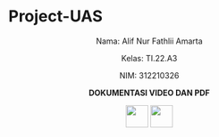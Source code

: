 # Project-UAS

<p align="center"

Nama: Alif Nur Fathlii Amarta

<p align="center"

Kelas: TI.22.A3

<p align="center"

NIM: 312210326

<p align="center"

**DOKUMENTASI VIDEO DAN PDF**

<p align="center"

[<img src="https://user-images.githubusercontent.com/115516820/211303436-f4f74e79-2846-4638-84d2-e1980f98df63.png" width="40"/>](https://youtu.be/amsMo_igifY)
[<img src="https://user-images.githubusercontent.com/115516820/211309620-cf5e538b-f283-480f-9a8d-ad45d3d2af82.png" width="40"/>](https://drive.google.com/file/d/1w9Sxx5856ewz9Nh9s79gBxZLUNvsSiEM/view?usp=sharing)
